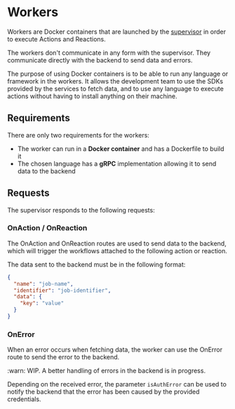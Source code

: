 # Workers

Workers are Docker containers that are launched by the [supervisor](./supervisor.md) in order to execute Actions and Reactions.

The workers don't communicate in any form with the supervisor. They communicate directly with the backend to send data and errors.


The purpose of using Docker containers is to be able to run any language or framework in the workers. It allows the development team to use the SDKs provided by the services to fetch data, and to use any language to execute actions without having to install anything on their machine.

## Requirements

There are only two requirements for the workers:

- The worker can run in a **Docker container** and has a Dockerfile to build it
- The chosen language has a **gRPC** implementation allowing it to send data to the backend

## Requests



The supervisor responds to the following requests:

### OnAction / OnReaction

The OnAction and OnReaction routes are used to send data to the backend, which will trigger the workflows attached to the following action or reaction.

The data sent to the backend must be in the following format:

```json
{
  "name": "job-name",
  "identifier": "job-identifier",
  "data": {
    "key": "value"
  }
}
```

### OnError

When an error occurs when fetching data, the worker can use the OnError route to send the error to the backend.

:warn: WIP. A better handling of errors in the backend is in progress.

Depending on the received error, the parameter `isAuthError` can be used to notify the backend that the error has been caused by the provided credentials.
